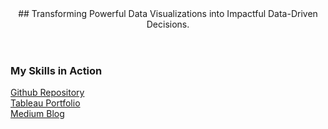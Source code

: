 <header>
  ## Transforming Powerful Data Visualizations into Impactful Data-Driven Decisions.
</header>

### My Skills in Action

[Github Repository](https://github.com/ReadySetGo555/portfolio)
<br/>
[Tableau Portfolio](https://public.tableau.com/app/profile/bobby.jenner/vizzes)
<br/>
[Medium Blog](https://medium.com/@bobbyjennerlmt)

<footer>


</footer>
